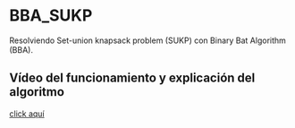 # BBA_SUKP
Resolviendo Set-union knapsack problem (SUKP) con Binary Bat Algorithm (BBA).

## Vídeo del funcionamiento y explicación del algoritmo
<a href="https://player.vimeo.com" target="_blank" rel="noopener noreferrer">click aquí</a>
